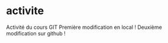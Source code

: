 # activite
Activité du cours GIT
Première modification en local !
Deuxième modification sur github !
